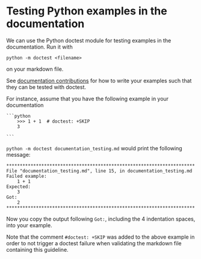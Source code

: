 Testing Python examples in the documentation
============================================
We can use the Python doctest module for testing examples in the documentation.
Run it with

    python -m doctest <filename>

on your markdown file.

See [documentation contributions] for how to write your examples such that they can be tested with doctest.

For instance, assume that you have the following example in your documentation

    ```python
        >>> 1 + 1  # doctest: +SKIP
        3

    ```

`python -m doctest documentation_testing.md` would print the following message:

```shell
**********************************************************************
File "documentation_testing.md", line 15, in documentation_testing.md
Failed example:
    1 + 1
Expected:
    3
Got:
    2
**********************************************************************
```

Now you copy the output following `Got:`, including the 4 indentation spaces, into your example.

Note that the comment `#doctest: +SKIP` was added to the above example in order to not trigger a doctest failure when validating the markdown file containing this guideline.



[documentation contributions]: documentation_contributions.md
